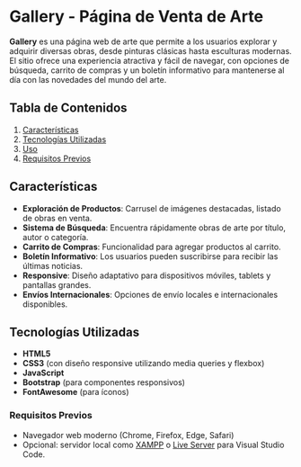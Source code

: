 # Gallery - Página de Venta de Arte

**Gallery** es una página web de arte que permite a los usuarios explorar y adquirir diversas obras, desde pinturas clásicas hasta esculturas modernas. El sitio ofrece una experiencia atractiva y fácil de navegar, con opciones de búsqueda, carrito de compras y un boletín informativo para mantenerse al día con las novedades del mundo del arte.

## Tabla de Contenidos
1. [Características](#características)
2. [Tecnologías Utilizadas](#tecnologías-utilizadas)
3. [Uso](#uso)
4. [Requisitos Previos](#requisitos-previos)

## Características

- **Exploración de Productos**: Carrusel de imágenes destacadas, listado de obras en venta.
- **Sistema de Búsqueda**: Encuentra rápidamente obras de arte por título, autor o categoría.
- **Carrito de Compras**: Funcionalidad para agregar productos al carrito.
- **Boletín Informativo**: Los usuarios pueden suscribirse para recibir las últimas noticias.
- **Responsive**: Diseño adaptativo para dispositivos móviles, tablets y pantallas grandes.
- **Envíos Internacionales**: Opciones de envío locales e internacionales disponibles.

## Tecnologías Utilizadas

- **HTML5**
- **CSS3** (con diseño responsive utilizando media queries y flexbox)
- **JavaScript**
- **Bootstrap** (para componentes responsivos)
- **FontAwesome** (para íconos)

### Requisitos Previos

- Navegador web moderno (Chrome, Firefox, Edge, Safari)
- Opcional: servidor local como [XAMPP](https://www.apachefriends.org/index.html) o [Live Server](https://marketplace.visualstudio.com/items?itemName=ritwickdey.LiveServer) para Visual Studio Code.
